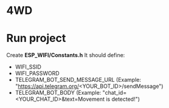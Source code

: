# 4WD

# Run project
Create **ESP_WIFI/Constants.h**
It should define:
- WIFI_SSID
- WIFI_PASSWORD
- TELEGRAM_BOT_SEND_MESSAGE_URL (Example: "https://api.telegram.org/<YOUR_BOT_ID>/sendMessage")
- TELEGRAM_BOT_BODY (Example: "chat_id=<YOUR_CHAT_ID>&text=Movement is detected!")
